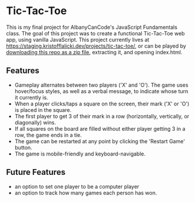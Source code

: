 # Tic-Tac-Toe

This is my final project for AlbanyCanCode's JavaScript Fundamentals class.
The goal of this project was to create a functional Tic-Tac-Toe web app, using vanilla JavaScript.
This project currently lives at https://staging.kristofflalicki.dev/projects/tic-tac-toe/, or can be played by [downloading this repo as a zip file](https://github.com/klalicki/tic-tac-toe/archive/refs/heads/main.zip), extracting it, and opening index.html.

## Features

- Gameplay alternates between two players ('X' and 'O'). The game uses hover/focus styles, as well as a verbal message, to indicate whose turn it currently is.
- When a player clicks/taps a square on the screen, their mark ('X' or 'O') is placed in the square.
- The first player to get 3 of their mark in a row (horizontally, vertically, or diagonally) wins.
- If all squares on the board are filled without either player getting 3 in a row, the game ends in a tie.
- The game can be restarted at any point by clicking the 'Restart Game' button.
- The game is mobile-friendly and keyboard-navigable.

## Future Features

- an option to set one player to be a computer player
- an option to track how many games each person has won.
